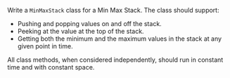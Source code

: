 Write a `MinMaxStack` class for a Min Max Stack. The class should support:

- Pushing and popping values on and off the stack. 
- Peeking at the value at the top of the stack.
- Getting both the minimum and the maximum values in the stack at any given point in time. 

All class methods, when considered independently, should run in constant time and with constant space. 